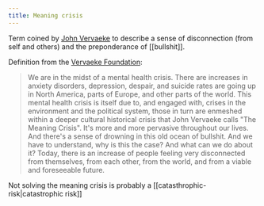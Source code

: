 ```yaml
---
title: Meaning crisis
---
```


Term coined by [John Vervaeke](https://johnvervaeke.com/) to describe a sense of
disconnection (from self and others) and the preponderance of [[bullshit]].

Definition from the
[Vervaeke Foundation](https://vervaekefoundation.org/what-is-the-meaning-crisis/):

> We are in the midst of a mental health crisis. There are increases in anxiety
> disorders, depression, despair, and suicide rates are going up in North
> America, parts of Europe, and other parts of the world. This mental health
> crisis is itself due to, and engaged with, crises in the environment and the
> political system, those in turn are enmeshed within a deeper cultural
> historical crisis that John Vervaeke calls "The Meaning Crisis". It's more and
> more pervasive throughout our lives. And there's a sense of drowning in this
> old ocean of bullshit. And we have to understand, why is this the case? And
> what can we do about it? Today, there is an increase of people feeling very
> disconnected from themselves, from each other, from the world, and from a
> viable and foreseeable future.

Not solving the meaning crisis is probably a
[[catasthrophic-risk|catastrophic risk]]
